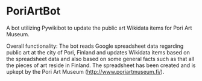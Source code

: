 # PoriArtBot

A bot utilizing Pywikibot to update the public art Wikidata items for Pori Art Museum.

Overall functionality:
The bot reads Google spreadsheet data regarding public art at the city of Pori, Finland
and updates Wikidata items based on the spreadsheet data and
also based on some general facts such as that all the pieces of art reside in Finland.
The spreadsheet has been created and is upkept by the Pori Art Museum
(http://www.poriartmuseum.fi/).
